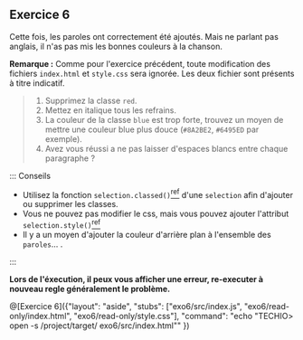 ## Exercice 6

Cette fois, les paroles ont correctement été ajoutés. Mais ne parlant pas anglais, il n'as pas mis les bonnes couleurs à la chanson.

**Remarque :** Comme pour l'exercice précédent, toute modification des fichiers `index.html` et `style.css` sera ignorée. Les deux fichier sont présents à titre indicatif.

> 1. Supprimez la classe `red`.
> 2. Mettez en italique tous les refrains.
> 3. La couleur de la classe `blue` est trop forte, trouvez un moyen de mettre une couleur blue plus douce (`#8A2BE2`, `#6495ED` par exemple).
> 4. Avez vous réussi a ne pas laisser d'espaces blancs entre chaque paragraphe ?

::: Conseils

- Utilisez la fonction `selection.classed()`[<sup>ref</sup>](https://github.com/d3/d3-selection#selection_classed) d'une `selection` afin d'ajouter ou supprimer les classes.
- Vous ne pouvez pas modifier le css, mais vous pouvez ajouter l'attribut `selection.style()`[<sup>ref</sup>](https://github.com/d3/d3-selection#selection_style)
- Il y a un moyen d'ajouter la couleur d'arrière plan à l'ensemble des `paroles`... .

:::

**Lors de l'éxecution, il peux vous afficher une erreur, re-executer à nouveau regle généralement le problème.**

@[Exercice 6]({"layout": "aside", "stubs": ["exo6/src/index.js", "exo6/read-only/index.html", "exo6/read-only/style.css"], "command": "echo \"TECHIO> open -s /project/target/ exo6/src/index.html\"" })
